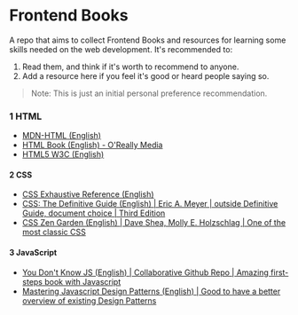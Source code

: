 # Frontend Books

A repo that aims to collect Frontend Books and resources for learning some skills needed on the web development. It's recommended to:


1. Read them, and think if it's worth to recommend to anyone.
2. Add a resource here if you feel it's good or heard people saying so.

> Note: This is just an initial personal preference recommendation.


### 1 HTML

* [MDN-HTML (English)](https://developer.mozilla.org/en-US/docs/Web/Guide/HTML/HTML5)
* [HTML Book (English) - O'Really Media](http://oreillymedia.github.io/HTMLBook/)
* [HTML5 W3C (English)](https://www.w3.org/TR/html5/)


#### 2 CSS

* [CSS Exhaustive Reference (English)](https://developer.mozilla.org/en-US/docs/Web/CSS/Reference)
* [CSS: The Definitive Guide (English) | Eric A. Meyer | outside Definitive Guide, document choice | Third Edition](http://meyerweb.com/eric/books/css-tdg/)
* [CSS Zen Garden (English) | Dave Shea, Molly E. Holzschlag | One of the most classic CSS](https://www.amazon.com/Zen-CSS-Design-Visual-Enlightenment/dp/0321303474?ie=UTF8&redirect=true&tag=mezzoblue-20)


#### 3 JavaScript

* [You Don't Know JS (English) | Collaborative Github Repo | Amazing first-steps book with Javascript](https://github.com/getify/You-Dont-Know-JS/)
* [Mastering Javascript Design Patterns (English) | Good to have a better overview of existing Design Patterns](https://www.amazon.com/Mastering-JavaScript-Design-Patterns-Simon/dp/1783987987)

